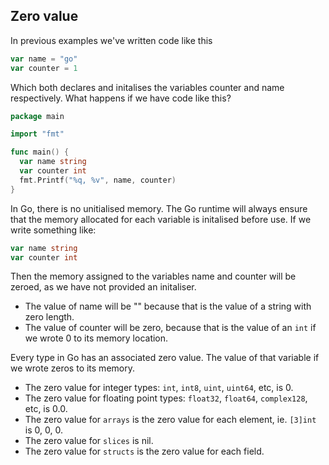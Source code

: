 ## Zero value
In previous examples we've written code like this

```go
var name = "go"
var counter = 1
```

Which both declares and initalises the variables counter and name respectively. What
happens if we have code like this?

```go
package main

import "fmt"

func main() {
  var name string
  var counter int
  fmt.Printf("%q, %v", name, counter)
}
```

In Go, there is no unitialised memory. The Go runtime will always ensure that the memory allocated for each variable is initalised before use. If we write something like:

```go
var name string
var counter int
```

Then the memory assigned to the variables name and counter will be zeroed, as we have not provided an initaliser.
- The value of name will be "" because that is the value of a string with zero length.
- The value of counter will be zero, because that is the value of an `int` if we wrote 0 to its memory location.

Every type in Go has an associated zero value. The value of that variable if we wrote zeros to its memory.
- The zero value for integer types: `int`, `int8`, `uint`, `uint64`, etc, is 0.
- The zero value for floating point types: `float32`, `float64`, `complex128`, etc, is 0.0.
- The zero value for `arrays` is the zero value for each element, ie. `[3]int` is 0, 0, 0.
- The zero value for `slices` is nil.
- The zero value for `structs` is the zero value for each field.